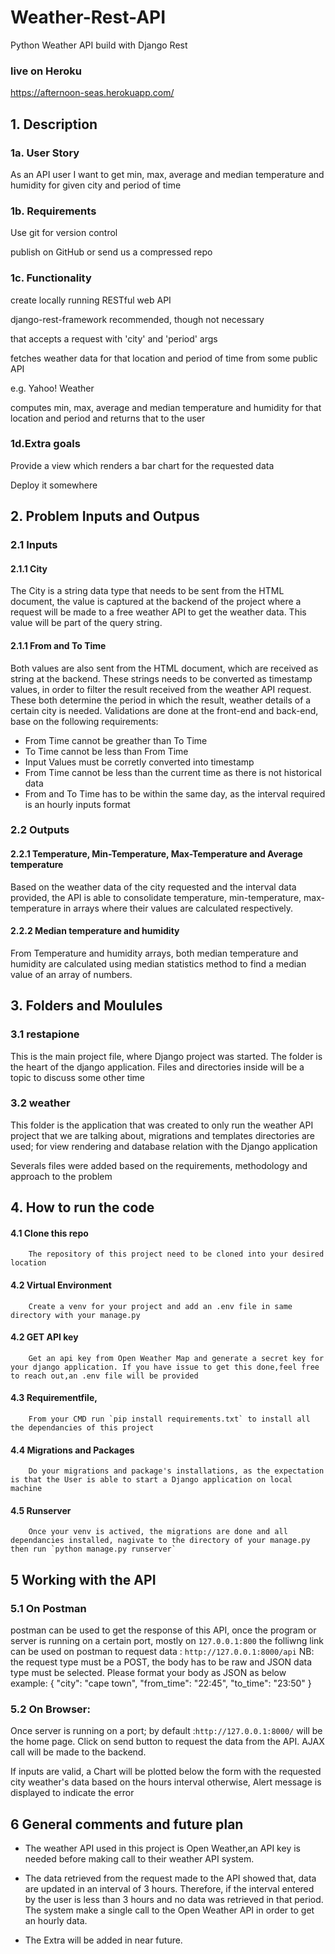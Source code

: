 # Weather-Rest-API
Python Weather API build with Django Rest

### live on Heroku
https://afternoon-seas.herokuapp.com/

## 1. Description

### 1a. User Story

As an API user I want to get min, max, average and median temperature and humidity for given city and period of time

### 1b. Requirements

Use git for version control

publish on GitHub or send us a compressed repo

### 1c. Functionality

create locally running RESTful web API

django-rest-framework recommended, though not necessary

that accepts a request with 'city' and 'period' args

fetches weather data for that location and period of time from some public API

e.g. Yahoo! Weather

computes min, max, average and median temperature and humidity for that location and period and returns that to the user

### 1d.Extra goals

Provide a view which renders a bar chart for the requested data

Deploy it somewhere


## 2. Problem Inputs and Outpus

### 2.1 Inputs

#### 2.1.1 City

The City is a string data type that needs to be sent from the HTML document, the value is captured at the backend of the project where a request will be made to 
a free weather API to get the weather data. This value will be part of the query string.

#### 2.1.1 From and To Time

Both values are also sent from the HTML document, which are received as string at the backend. These strings needs to be converted as timestamp values,
in order to filter the result received from the weather API request. These both determine the period in which the result, weather details of a certain
city is needed. Validations are done at the front-end and back-end, base on the following requirements:
- From Time cannot be greather than To Time
- To Time cannot be less than From Time
- Input Values must be corretly converted into timestamp
- From Time cannot be less than the current time as there is not historical data
- From and To Time has to be within the same day, as the interval required is an hourly inputs format
   
### 2.2 Outputs

#### 2.2.1 Temperature, Min-Temperature, Max-Temperature and Average temperature

Based on the weather data of the city requested and the interval data provided, the API is able  to consolidate temperature, min-temperature,
max-temperature in  arrays where their values are calculated respectively.

#### 2.2.2 Median temperature and humidity

From Temperature and humidity arrays, both median temperature and humidity are calculated using median statistics method to find a median value of an array of numbers.

## 3. Folders and Moulules

### 3.1 restapione

This is the main project file, where Django project was started. The folder is the heart of the django application. Files and directories inside will be a topic to discuss some other time

### 3.2 weather

This folder is the application that was created to only run the weather API project that we are talking about, migrations and templates directories are used; for view rendering 
and database relation with the Django application

Severals files were added based on the requirements, methodology and approach to the problem

## 4. How to run the code

#### 4.1 Clone this repo 
        The repository of this project need to be cloned into your desired location

#### 4.2 Virtual Environment 
        Create a venv for your project and add an .env file in same directory with your manage.py

#### 4.2 GET API key 
        Get an api key from Open Weather Map and generate a secret key for your django application. If you have issue to get this done,feel free to reach out,an .env file will be provided
 
#### 4.3 Requirementfile, 
        From your CMD run `pip install requirements.txt` to install all the dependancies of this project

#### 4.4 Migrations and Packages
        Do your migrations and package's installations, as the expectation is that the User is able to start a Django application on local machine

#### 4.5 Runserver
        Once your venv is actived, the migrations are done and all dependancies installed, nagivate to the directory of your manage.py then run `python manage.py runserver`
        
## 5 Working with the API

### 5.1 On Postman

postman can be used to get the response of this API, once the program or server is running on a certain port, mostly on `127.0.0.1:800`
the folliwng link can be used on postman to request data : `http://127.0.0.1:8000/api`
NB: the request type must be a POST, the body has to be raw and JSON data type must be selected. Please format your body as JSON as below example:
{
	"city": "cape town",
	"from_time": "22:45",
	"to_time": "23:50"
}

### 5.2 On Browser:

Once server is running on a port; by default :`http://127.0.0.1:8000/` will be the home page.
Click on send button to request the data from the API. AJAX call will be made to the backend.

If inputs are valid, a Chart will be plotted below the form with the requested city weather's data based on the hours interval
otherwise, Alert message is displayed to indicate the error

## 6 General comments and future plan

- The weather API used in this project is Open Weather,an API key is needed before making call to their weather API system.

- The data retrieved from the request made to the API showed that, data are updated in an interval of 3 hours. Therefore, if the interval entered by the user is less than 3 hours and no data was retrieved in that period. The system make a single call to the Open Weather API in order to get an hourly data.
 
- The Extra will be added in near future.
   







